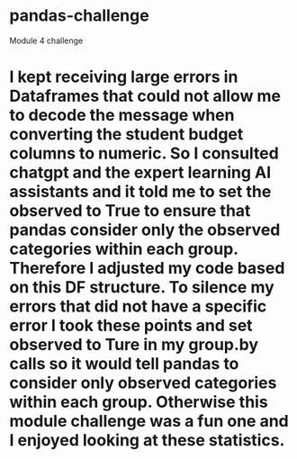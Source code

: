 # pandas-challenge
Module 4 challenge
# I kept receiving large errors in Dataframes that could not allow me to decode the message when converting the student budget columns to numeric. So I consulted chatgpt and the expert learning AI assistants and it told me to set the observed to True to ensure that pandas consider only the observed categories within each group. Therefore I adjusted my code based on this DF structure. To silence my errors that did not have a specific error I took these points and set observed to Ture in my group.by calls so it would tell pandas to consider only observed categories within each group. Otherwise this module challenge was a fun one and I enjoyed looking at these statistics. 
